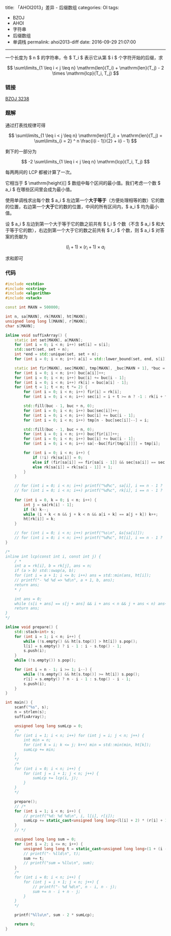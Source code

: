 title: 「AHOI2013」差异 - 后缀数组
categories: OI
tags: 
  - BZOJ
  - AHOI
  - 字符串
  - 后缀数组
  - 单调栈
permalink: ahoi2013-diff
date: 2016-09-29 21:07:00
---

一个长度为 $ n $ 的字符串，令 $ T_i $ 表示它从第 $ i $ 个字符开始的后缀，求

$$ \sum\limits_{1 \leq i < j \leq n} \mathrm{len}(T_i) + \mathrm{len}(T_j) - 2 \times \mathrm{lcp}(T_i, T_j) $$

<!-- more -->

### 链接
[BZOJ 3238](http://www.lydsy.com/JudgeOnline/problem.php?id=3238)

### 题解
通过打表找规律可得

$$ \sum\limits_{1 \leq i < j \leq n} \mathrm{len}(T_i) + \mathrm{len}(T_j) = \sum\limits_{i = 2} ^ n \frac{i(i - 1)}{2} + i(i - 1) $$

剩下的一部分为

$$ -2 \sum\limits_{1 \leq i < j \leq n} \mathrm{lcp}(T_i, T_j) $$

每两两间的 LCP 都被计算了一次。

它相当于 $ \mathrm{height}[] $ 数组中每个区间的最小值。我们考虑一个数 $ a_i $ 在哪些区间里会成为最小值。

使用单调栈求出每个数 $ a_i $ 左边第一个**大于等于**（方便处理相等的数）它的数的位置，右边第一个**大于**它的数的位置，中间的所有区间内，$ a_i $ 均为最小值。

设 $ a_i $ 左边到第一个大于等于它的数之前共有 $ l_i $ 个数（不含 $ a_i $ 和大于等于它的数），右边到第一个大于它的数之前共有 $ r_i $ 个数，则 $ a_i $ 对答案的贡献为

$$ (l_i + 1) \times (r_i + 1) \times a_i $$

求和即可

### 代码
```c++
#include <cstdio>
#include <cstring>
#include <algorithm>
#include <stack>

const int MAXN = 500000;

int n, sa[MAXN], rk[MAXN], ht[MAXN];
unsigned long long l[MAXN], r[MAXN];
char s[MAXN];

inline void suffixArray() {
	static int set[MAXN], a[MAXN];
	for (int i = 0; i < n; i++) set[i] = s[i];
	std::sort(set, set + n);
	int *end = std::unique(set, set + n);
	for (int i = 0; i < n; i++) a[i] = std::lower_bound(set, end, s[i]) - set;

	static int fir[MAXN], sec[MAXN], tmp[MAXN], _buc[MAXN + 1], *buc = _buc + 1;
	for (int i = 0; i < n; i++) buc[a[i]]++;
	for (int i = 0; i < n; i++) buc[i] += buc[i - 1];
	for (int i = 0; i < n; i++) rk[i] = buc[a[i] - 1];
	for (int t = 1; t < n; t *= 2) {
		for (int i = 0; i < n; i++) fir[i] = rk[i];
		for (int i = 0; i < n; i++) sec[i] = i + t >= n ? -1 : rk[i + t];

		std::fill(buc - 1, buc + n, 0);
		for (int i = 0; i < n; i++) buc[sec[i]]++;
		for (int i = 0; i < n; i++) buc[i] += buc[i - 1];
		for (int i = 0; i < n; i++) tmp[n - buc[sec[i]]--] = i;

		std::fill(buc - 1, buc + n, 0);
		for (int i = 0; i < n; i++) buc[fir[i]]++;
		for (int i = 0; i < n; i++) buc[i] += buc[i - 1];
		for (int i = 0; i < n; i++) sa[--buc[fir[tmp[i]]]] = tmp[i];

		for (int i = 0; i < n; i++) {
			if (!i) rk[sa[i]] = 0;
			else if (fir[sa[i]] == fir[sa[i - 1]] && sec[sa[i]] == sec[sa[i - 1]]) rk[sa[i]] = rk[sa[i - 1]];
			else rk[sa[i]] = rk[sa[i - 1]] + 1;
		}
	}

	// for (int i = 0; i < n; i++) printf("%d%c", sa[i], i == n - 1 ? '\n' : ' ');
	// for (int i = 0; i < n; i++) printf("%d%c", rk[i], i == n - 1 ? '\n' : ' ');
	
	for (int i = 0, k = 0; i < n; i++) {
		int j = sa[rk[i] - 1];
		if (k) k--;
		while (i + k < n && j + k < n && a[i + k] == a[j + k]) k++;
		ht[rk[i]] = k;
	}

	// for (int i = 0; i < n; i++) printf("%s\n", &s[sa[i]]);
	// for (int i = 0; i < n; i++) printf("%d%c", ht[i], i == n - 1 ? '\n' : ' ');
}

/*
inline int lcp(const int i, const int j) {
	/ *
	int a = rk[i], b = rk[j], ans = n;
	if (a > b) std::swap(a, b);
	for (int i = a + 1; i <= b; i++) ans = std::min(ans, ht[i]);
	// printf("- %d %d => %d\n", a + 1, b, ans);
	return ans;
	* /

	int ans = 0;
	while (s[i + ans] == s[j + ans] && i + ans < n && j + ans < n) ans++;
	return ans;
}
*/

inline void prepare() {
	std::stack<int> s;
	for (int i = 1; i < n; i++) {
		while (!s.empty() && ht[s.top()] > ht[i]) s.pop();
		l[i] = s.empty() ? i - 1 : i - s.top() - 1;
		s.push(i);
	}
	while (!s.empty()) s.pop();

	for (int i = n - 1; i >= 1; i--) {
		while (!s.empty() && ht[s.top()] >= ht[i]) s.pop();
		r[i] = s.empty() ? n - i - 1 : s.top() - i - 1;
		s.push(i);
	}
}

int main() {
	scanf("%s", s);
	n = strlen(s);
	suffixArray();

	unsigned long long sumLcp = 0;
	/*
	for (int i = 1; i < n; i++) for (int j = i; j < n; j++) {
		int min = n;
		for (int k = i; k <= j; k++) min = std::min(min, ht[k]);
		sumLcp += min;
	}
	*/
	/*
	for (int i = 0; i < n; i++) {
		for (int j = i + 1; j < n; j++) {
			sumLcp += lcp(i, j);
		}
	}
	*/

	prepare();
	// /*
	for (int i = 1; i < n; i++) {
		// printf("%d: %d %d\n", i, l[i], r[i]);
		sumLcp += static_cast<unsigned long long>(l[i] + 2) * (r[i] + 1) * ht[i];
	}
	// */

	unsigned long long sum = 0;
	for (int i = 2; i <= n; i++) {
		unsigned long long t = static_cast<unsigned long long>(1 + (i - 1)) * (i - 1) / 2 + static_cast<unsigned long long>(i) * (i - 1);
		// printf("- %lld\n", t);
		sum += t;
		// printf("sum = %llu\n", sum);
	}
	/*
	for (int i = 0; i < n; i++) {
		for (int j = i + 1; j < n; j++) {
			// printf("- %d %d\n", n - i, n - j);
			sum += n - i + n - j;
		}
	}
	*/

	printf("%llu\n", sum - 2 * sumLcp);

	return 0;
}
```